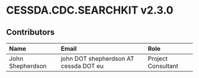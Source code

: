 # CESSDA.CDC.SEARCHKIT v2.3.0

## Contributors

Name            | Email                     | Role
:---            | :---                      | :---
John Shepherdson | john DOT shepherdson AT cessda DOT eu | Project Consultant
